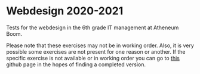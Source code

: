# Webdesign 2020-2021
Tests for the webdesign in the 6th grade IT management at Atheneum Boom.

Please note that these exercises may not be in working order.
Also, it is very possible some exercises are not present for one reason or another.
If the specific exercise is not available or in working order you can go to <a href="https://github.com/LanderVanlaer/">this</a> github page in the hopes of finding a completed version.
